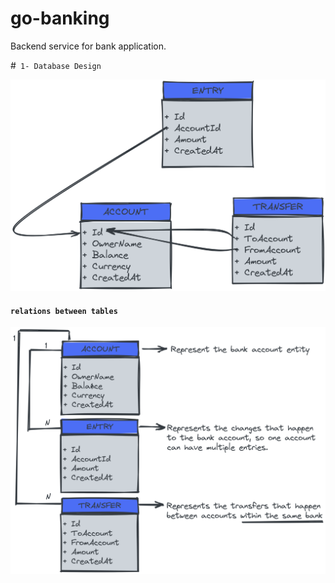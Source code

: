 # go-banking
Backend service for bank application.

#` 1- Database Design`

![tables](./account_db_design.png)

#### `relations between tables`
![tables](./Db_relations.png)
